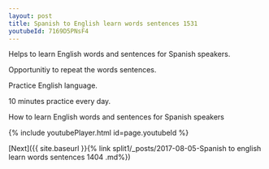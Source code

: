```yaml
---
layout: post
title: Spanish to English learn words sentences 1531 
youtubeId: 7169D5PNsF4
---
```

 
 
Helps to learn English words and sentences for Spanish speakers.

Opportunitiy to repeat the words sentences. 

Practice English language. 
 
10 minutes practice every day. 
 
How to learn English words and sentences for Spanish speakers 
 
{% include youtubePlayer.html id=page.youtubeId %}
 
 
[Next]({{ site.baseurl }}{% link  split1/_posts/2017-08-05-Spanish to english learn words sentences 1404 .md%})
 
